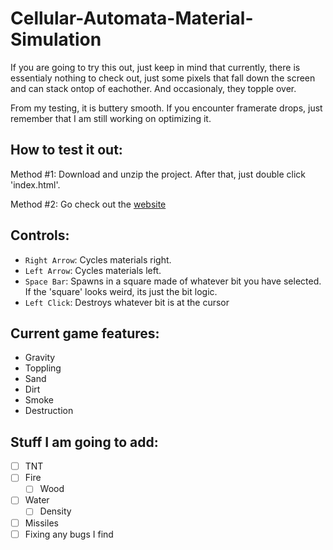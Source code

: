 # Cellular-Automata-Material-Simulation

If you are going to try this out, just keep in mind that currently, there is essentialy nothing to check out, just some pixels that fall down the screen and can stack ontop of eachother. And occasionaly, they topple over.

From my testing, it is buttery smooth. If you encounter framerate drops, just remember that I am still working on optimizing it.

## How to test it out:

Method #1:
  Download and unzip the project. After that, just double click 'index.html'.
  
Method #2:
  Go check out the [website](https://material-simulation.herokuapp.com/)

## Controls:

- `Right Arrow`: Cycles materials right.
- `Left Arrow`: Cycles materials left.
- `Space Bar`: Spawns in a square made of whatever bit you have selected. If the 'square' looks weird, its just the bit logic.
- `Left Click`: Destroys whatever bit is at the cursor

## Current game features:

- Gravity
- Toppling
- Sand
- Dirt
- Smoke
- Destruction

## Stuff I am going to add:

- [ ] TNT
- [ ] Fire
  - [ ] Wood
- [ ] Water
  - [ ] Density
- [ ] Missiles
- [ ] Fixing any bugs I find
